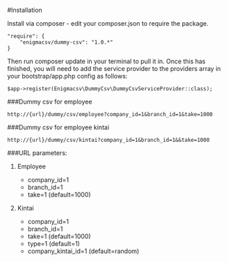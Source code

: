 #Installation

Install via composer - edit your composer.json to require the package.
```
"require": {
    "enigmacsv/dummy-csv": "1.0.*"
}
```
Then run composer update in your terminal to pull it in.
Once this has finished, you will need to add the service provider to the providers 
array in your bootstrap/app.php config as follows:
```
$app->register(Enigmacsv\DummyCsv\DummyCsvServiceProvider::class);
```
###Dummy csv for employee
```
http://{url}/dummy/csv/employee?company_id=1&branch_id=1&take=1000
```
###Dummy csv for employee kintai
```
http://{url}/dummy/csv/kintai?company_id=1&branch_id=1&&take=1000
```
###URL parameters:
1. Employee
    * company_id=1
    * branch_id=1
    * take=1 (default=1000)
    
2. Kintai
    * company_id=1
    * branch_id=1
    * take=1 (default=1000)
    * type=1 (default=1)
    * company_kintai_id=1 (default=random)

